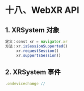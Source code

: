 # 十八、WebXR API

## 1. XRSystem 对象

```javascript
定义：const xr = navigator.xr
方法：xr.isSessionSupported()
     xr.requestSession()
     xr.supportsSession()
```

## 2. XRSystem 事件

```javascript
.ondevicechange //
```

